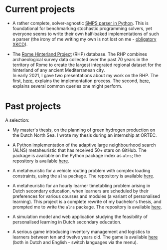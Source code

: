 <!--
.. title: Projects
.. slug: projects
.. date: 2020-11-23 18:53:07 UTC+01:00
.. updated: 2021-01-25 09:44 UTC+01:00
.. tags: 
.. category: 
.. link: 
.. description: 
.. type: text
-->

# Current projects

- A rather complete, solver-agnostic [SMPS parser in Python](https://github.com/N-Wouda/SMPS).
  This is foundational for benchmarking stochastic programming solvers, yet
  everyone seems to write their own half-baked implementations of such a parser 
  (the irony of me writing my own is not lost on me - 
  [obligatory XKCD](https://xkcd.com/927/)).

- The [Rome Hinterland Project](http://comparativesurveyarchaeology.org/) (RHP)
  database. The RHP combines archaeological survey data collected over the past 
  70 years in the territory of Rome to create the largest integrated regional 
  dataset for the hinterland of any ancient Mediterranean city.
  <br>
  In early 2021, I gave two presentations about my work on the RHP. The first,
  [here](https://nielswouda.com/slides/rhp_tech), explains the implementation 
  process. The second, [here](https://nielswouda.com/slides/rhp_user), explains 
  several common queries one might perform.

# Past projects

A selection:

- My master's thesis, on the planning of green hydrogen production on the Dutch
  North Sea. I wrote my thesis during an internship at ORTEC.

- A Python implementation of the adaptive large neighbourhood search (ALNS)
  metaheuristic that has received 50+ stars on GitHub. The package is available
  on the Python package index as `alns`; the repository is available
  [here](https://github.com/N-Wouda/ALNS).

- A metaheuristic for a vehicle routing problem with complex loading constraints,
  using the `alns` package. The repository is available [here](https://github.com/N-Wouda/OR-Analysis).

- A metaheuristic for an hourly learner timetabling problem arising in Dutch
  secondary education, when learners are scheduled by their preferences for
  various courses and modules (a variant of personalised learning). This project 
  is a complete rewrite of my bachelor's thesis, and prompted me to write the
  `alns` package. The repository is available [here](https://github.com/N-Wouda/PL-Heuristic).

- A simulation model and web application studying the feasibility of personalised
  learning in Dutch secondary education.

- A serious game introducing inventory management and logistics to learners
  between ten and twelve years old. The game is available [here](http://ontdeklogistiek.nl/game/)
  (both in Dutch and English - switch languages via the menu).
